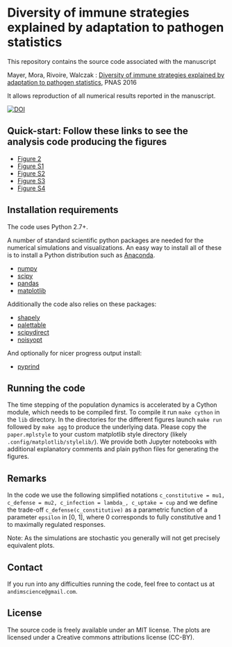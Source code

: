 # Diversity of immune strategies explained by adaptation to pathogen statistics

This repository contains the source code associated with the manuscript

Mayer, Mora, Rivoire, Walczak : [Diversity of immune strategies explained by adaptation to pathogen statistics](http://dx.doi.org/10.1073/pnas.1600663113), PNAS 2016

It allows reproduction of all numerical results reported in the manuscript.

[![DOI](https://zenodo.org/badge/57219749.svg)](https://zenodo.org/badge/latestdoi/57219749)

## Quick-start: Follow these links to see the analysis code producing the figures

- [Figure 2](http://nbviewer.jupyter.org/github/andim/evolimmune/blob/master/fig2/figure2.ipynb)
- [Figure S1](http://nbviewer.jupyter.org/github/andim/evolimmune/blob/master/figSIopt/figure-SIopt.ipynb)
- [Figure S2](http://nbviewer.jupyter.org/github/andim/evolimmune/blob/master/figSInonfactorizing/figure-SInonfactorizing.ipynb)
- [Figure S3](http://nbviewer.jupyter.org/github/andim/evolimmune/blob/master/figSIaltphases/figure-SIaltphases.ipynb)
- [Figure S4](http://nbviewer.jupyter.org/github/andim/evolimmune/blob/master/figSIevol/figure-SIevol.ipynb)

## Installation requirements

The code uses Python 2.7+.

A number of standard scientific python packages are needed for the numerical simulations and visualizations. An easy way to install all of these is to install a Python distribution such as [Anaconda](https://www.continuum.io/downloads).

- [numpy](http://github.com/numpy/numpy/)
- [scipy](https://github.com/scipy/scipy)
- [pandas](http://github.com/pydata/pandas)
- [matplotlib](http://github.com/matplotlib/matplotlib)

Additionally the code also relies on these packages:

- [shapely](http://github.com/Toblerity/Shapely)
- [palettable](http://github.com/jiffyclub/palettable)
- [scipydirect](http://github.com/andim/scipydirect/)
- [noisyopt](http://github.com/andim/noisyopt)

And optionally for nicer progress output install:

- [pyprind](http://github.com/rasbt/pyprind)

## Running the code

The time stepping of the population dynamics is accelerated by a Cython module, which needs to be compiled first. To compile it run `make cython` in the `lib` directory. In the directories for the different figures launch `make run` followed by `make agg` to produce the underlying data. Please copy the `paper.mplstyle` to your custom matplotlib style directory (likely `.config/matplotlib/stylelib/`). We provide both Jupyter notebooks with additional explanatory comments and plain python files for generating the figures.

## Remarks

In the code we use the following simplified notations `c_constitutive = mu1, c_defense = mu2, c_infection = lambda_, c_uptake = cup` and we define the trade-off `c_defense(c_constitutive)` as a parametric function of a parameter `epsilon` in [0, 1], where 0 corresponds to fully constitutive and 1 to maximally regulated responses.

Note: As the simulations are stochastic you generally will not get precisely equivalent plots.

## Contact

If you run into any difficulties running the code, feel free to contact us at `andimscience@gmail.com`.

## License

The source code is freely available under an MIT license. The plots are licensed under a Creative commons attributions license (CC-BY).
